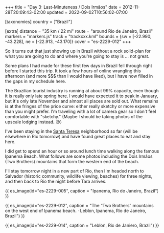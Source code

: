 +++
title = "Day 3: Last-Minuteness / Dois Irmãos"
date = 2012-11-28T20:09:43-02:00
updated = 2022-09-02T10:56:02-07:00

[taxonomies]
country = ["Brazil"]

[extra]
distance = "35 km / 22 mi"
route = "around Rio de Janeiro, Brazil"
markers = "markers.js"
track = "trackxxx.kml"
bounds = {sw = [-22.990, -43.228], ne = [-22.913, -43.170]}
cover = "es-2229-012"
+++

So it turns out that just showing up in Brazil without a rock solid-plan for what you are going to do and where you're going to stay is ... not great. 

<!-- more -->

Some plans I had made for these first few days in Brazil fell through right before I started this trip. It took a few hours of online wrangling this afternoon (and more $$$ than I would have liked), but I have now filled in the gaps in my schedule here.

The Brazilian tourist industry is running at about 99% capacity, even though it is really only late spring here. I would have expected it to peak in January, but it's only late November and almost all places are sold out. What remains is at the fringes of the price curve: either really sketchy or more expensive than you might prefer. I'm traveling with a lot of camera gear so I don't feel comfortable with "sketchy." (Maybe I should be taking photos of the upscale lodging instead. 😉)

I've been staying in the [Santa Teresa](https://en.wikipedia.org/wiki/Santa_Teresa,_Rio_de_Janeiro) neighborhood so far (will be elsewhere in Rio tomorrow) and have found great places to eat and stay here.

I did get to spend an hour or so around lunch time walking along the famous Ipanema Beach. What follows are some photos including the Dois Irmãos (Two Brothers) mountains that form the western end of the beach.

I'll stay tomorrow night in a new part of Rio, then I'm headed north to Salvador (historic community, wildlife viewing, beaches) for three nights, and then back to Rio the night before Tara arrives.

<!-- more -->

{{ es_image(id="es-2229-005", caption = "Ipanema, Rio de Janeiro, Brazil") }}

{{ es_image(id="es-2229-012", caption = "The “Two Brothers” mountains on the west end of Ipanema beach. · Leblon, Ipanema, Rio de Janeiro, Brazil") }}

{{ es_image(id="es-2229-014", caption = "Leblon, Rio de Janiero, Brazil") }}
